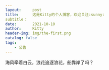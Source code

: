 ```yaml
---
layout:     post
title:      这是Kitty的个人博客，欢迎关注:sunny: 
subtitle：  
date:       2021-10-10
author:     Kitty
header-img: img/the-first.png
catalog: false
tags:
    - 公告
---
```

海风牵着白云，浪花追逐浪花，船靠岸了吗？
